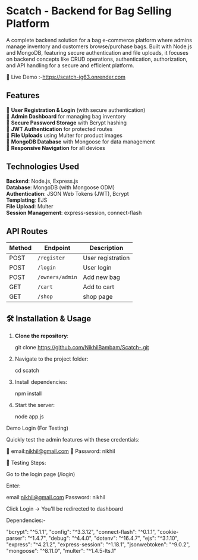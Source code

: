 # Scatch - Backend for Bag Selling Platform  

A complete backend solution for a bag e-commerce platform where admins manage inventory and customers browse/purchase bags. Built with Node.js and MongoDB, featuring secure authentication and file uploads, it focuses on backend concepts like CRUD operations, authentication, authorization, and API handling for a secure and efficient platform.

🚀 Live Demo :-https://scatch-ig63.onrender.com

## Features  

🔹 **User Registration & Login** (with secure authentication)  
🔹 **Admin Dashboard** for managing bag inventory  
🔹 **Secure Password Storage** with Bcrypt hashing  
🔹 **JWT Authentication** for protected routes  
🔹 **File Uploads** using Multer for product images  
🔹 **MongoDB Database** with Mongoose for data management  
🔹 **Responsive Navigation** for all devices  

## Technologies Used  

**Backend**: Node.js, Express.js  
**Database**: MongoDB (with Mongoose ODM)  
**Authentication**: JSON Web Tokens (JWT), Bcrypt  
**Templating**: EJS  
**File Upload**: Multer  
**Session Management**: express-session, connect-flash  

## API Routes  

| Method | Endpoint               | Description                     |
|--------|------------------------|---------------------------------|
| POST   | `/register`            | User registration               |
| POST   | `/login`               | User login                      |
| POST   | `/owners/admin`        | Add new bag                     |
| GET    | `/cart`                | Add to cart                     |
| GET    | `/shop`                | shop page                       |


## 🛠️ Installation & Usage  

1. **Clone the repository**:  
   
   git clone https://github.com/NikhilBambam/Scatch-.git


2. Navigate to the project folder:

   cd scatch

3. Install dependencies:

   npm install


4. Start the server:

   node app.js

Demo Login (For Testing)

Quickly test the admin features with these credentials:

🔹 email:nikhil@gmail.com 
🔹 Password: nikhil

🔴 Testing Steps:

 Go to the login page (/login)

 Enter:

 email:nikhil@gmail.com
 Password: nikhil

 Click Login → You'll be redirected to  dashboard


Dependencies:-

"bcrypt": "^5.1.1",
"config": "^3.3.12",
"connect-flash": "^0.1.1",
"cookie-parser": "^1.4.7",
"debug": "^4.4.0",
"dotenv": "^16.4.7",
"ejs": "^3.1.10",
"express": "^4.21.2",
"express-session": "^1.18.1",
"jsonwebtoken": "^9.0.2",
"mongoose": "^8.11.0",
"multer": "^1.4.5-lts.1"

